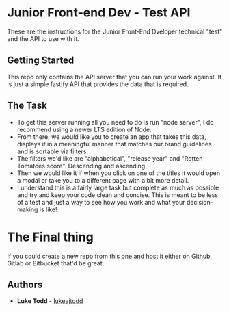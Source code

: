# Junior Front-end Dev - Test API

These are the instructions for the Junior Front-End Dveloper technical "test" and the API to use with it.

## Getting Started

This repo only contains the API server that you can run your work against. It is just a simple fastify API that provides the data that is required.

## The Task

* To get this server running all you need to do is run "node server", I do recommend using a newer LTS edition of Node.
* From there, we would like you to create an app that takes this data, displays it in a meaningful manner that matches our brand guidelines and is sortable via filters.
* The filters we'd like are "alphabetical", "release year" and "Rotten Tomatoes score". Descending and ascending.
* Then we would like it if when you click on one of the titles it would open a modal or take you to a different page with a bit more detail.
* I understand this is a fairly large task but complete as much as possible and try and keep your code clean and concise. This is meant to be less of a test and just a way to see how you work and what your decision-making is like!

# The Final thing

If you could create a new repo from this one and host it either on Github, Gitlab or Bitbucket that'd be great.

## Authors

* **Luke Todd** - [lukeajtodd](https://github.com/lukeajtodd)
